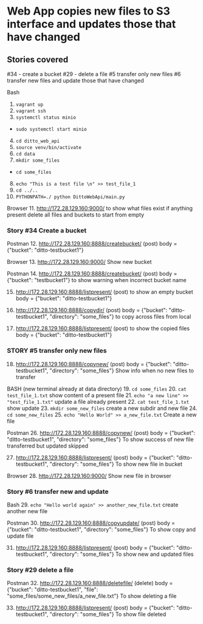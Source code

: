 # Web App copies new files to S3 interface and updates those that have changed

## Stories covered
#34 - create a bucket
#29 - delete a file
#5 transfer only new files
#6 transfer new files and update those that have changed



Bash
1. `vagrant up`
2. `vagrant ssh`
3. `systemctl status minio`
  - `sudo systemctl start minio`
4. `cd ditto_web_api`
5. `source venv/bin/activate`
6. `cd data`
7. `mkdir some_files`
  - `cd some_files`
8. `echo "This is a test file \n" >> test_file_1`
9. `cd ../..`
10. `PYTHONPATH=./ python DittoWebApi/main.py`

Browser
11. http://172.28.129.160:9000/ to show what files exist if anything present delete all files and buckets to start from empty

### Story #34 Create a bucket ###

Postman
12. http://172.28.129.160:8888/createbucket/ (post)
  body = {"bucket": "ditto-testbucket1"}

Browser
13. http://172.28.129.160:9000/ Show new bucket

Postman
14. http://172.28.129.160:8888/createbucket/  (post)
  body = {"bucket": "testbucket1"} to show warning when incorrect bucket name

15. http://172.28.129.160:8888/listpresent/ (post) to show an empty bucket
  body = {"bucket": "ditto-testbucket1"}

16. http://172.28.129.160:8888/copydir/ (post)
  body = {"bucket": "ditto-testbucket1", "directory": "some_files"} to copy across files from local

17. http://172.28.129.160:8888/listpresent/ (post) to show the copied files
  body = {"bucket": "ditto-testbucket1"}

### STORY #5 transfer only new files ###
18. http://172.28.129.160:8888/copynew/ (post)
    body = {"bucket": "ditto-testbucket1", "directory": "some_files"}
    Show info when no new files to transfer

BASH (new terminal already at data directory)
19. `cd some_files`
20. `cat test_file_1.txt` show content of a present file
21. `echo "a new line" >> "test_file_1.txt"` update a file already present
22. `cat test_file_1.txt` show update
23. `mkdir some_new_files` create a new subdir and new file
24. `cd some_new_files`
25. `echo "Hello World" >> a_new_file.txt` Create a new file

Postman
26. http://172.28.129.160:8888/copynew/ (post)
    body = {"bucket": "ditto-testbucket1", "directory": "some_files"}
    To show success of new file transferred but updated skipped

27. http://172.28.129.160:8888/listpresent/ (post)
    body = {"bucket": "ditto-testbucket1", "directory": "some_files"}
    To show new file in bucket

Browser
28. http://172.28.129.160:9000/ Show new file in browser

### Story #6 transfer new and update ###
Bash
29. `echo "Hello world again" >> another_new_file.txt` create another new file

Postman
30. http://172.28.129.160:8888/copyupdate/ (post)
    body = {"bucket": "ditto-testbucket1", "directory": "some_files"}
    To show copy and update file  

31. http://172.28.129.160:8888/listpresent/ (post)
    body = {"bucket": "ditto-testbucket1", "directory": "some_files"}
    To show new and updated files

### Story #29 delete a file ###
Postman
32. http://172.28.129.160:8888/deletefile/ (delete)
    body = {"bucket": "ditto-testbucket1", "file": "some_files/some_new_files/a_new_file.txt"}
    To show deleting a file

33. http://172.28.129.160:8888/listpresent/ (post)
    body = {"bucket": "ditto-testbucket1", "directory": "some_files"}
    To show file deleted

